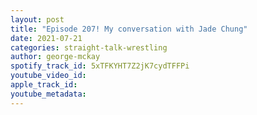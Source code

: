 ```yaml
---
layout: post
title: "Episode 207! My conversation with Jade Chung"
date: 2021-07-21
categories: straight-talk-wrestling
author: george-mckay
spotify_track_id: 5xTFKYHT7Z2jK7cydTFFPi
youtube_video_id: 
apple_track_id: 
youtube_metadata: 
---
```

